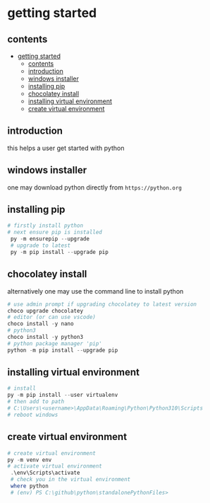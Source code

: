 # getting started

## contents

- [getting started](#getting-started)
  - [contents](#contents)
  - [introduction](#introduction)
  - [windows installer](#windows-installer)
  - [installing pip](#installing-pip)
  - [chocolatey install](#chocolatey-install)
  - [installing virtual environment](#installing-virtual-environment)
  - [create virtual environment](#create-virtual-environment)

## introduction

this helps a user get started with python

## windows installer

one may download python directly from `https://python.org` 

## installing pip

```powershell
# firstly install python
# next ensure pip is installed
 py -m ensurepip --upgrade
 # upgrade to latest
 py -m pip install --upgrade pip
 ```

## chocolatey install

alternatively one may use the command line to install python 

```powershell
# use admin prompt if upgrading chocolatey to latest version
choco upgrade chocolatey
# editor (or can use vscode)
choco install -y nano
# python3
choco install -y python3
# python package manager 'pip'
python -m pip install --upgrade pip
```

## installing virtual environment

```powershell
# install
py -m pip install --user virtualenv
# then add to path
# C:\Users\<username>\AppData\Roaming\Python\Python310\Scripts
# reboot windows
```

## create virtual environment

```powershell
# create virtual environment
py -m venv env
# activate virtual environment
 .\env\Scripts\activate
 # check you in the virtual environment
 where python
 # (env) PS C:\github\python\standalonePythonFiles>
```